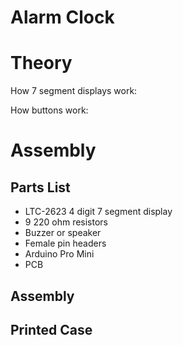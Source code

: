 # Alarm Clock

# Theory

How 7 segment displays work:

How buttons work:

# Assembly

  ## Parts List
  
  * LTC-2623 4 digit 7 segment display
  * 9 220 ohm resistors
  * Buzzer or speaker
  * Female pin headers
  * Arduino Pro Mini
  * PCB
  
  ## Assembly
  
  ## Printed Case
  
  
